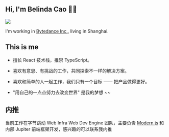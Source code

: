 ## Hi, I'm Belinda Cao 👨‍💻‍

<img src="https://github-readme-stats.vercel.app/api?username=caohuilin&show_icons=true&theme=radical&count_private=true&show_icons=true&include_all_commits=true" />

I'm working in [Bytedance Inc.](https://github.com/bytedance), living in Shanghai.

## This is me

- 擅长 React 技术栈，推崇 TypeScript。

- 喜欢有意思、有挑战的工作，共同探索不一样的解决方案。

- 喜欢和简单的人一起工作，我们只有一个目标 —— 把产品做得更好。

- "用自己的一点点努力去改变世界" 是我的梦想 ~~

## 内推

当前工作在字节跳动 Web Infra Web Dev Engine 团队，主要负责 [Modern.js](https://modernjs.dev/) 和内部 Jupiter 前端框架开发，感兴趣的可以联系我内推
